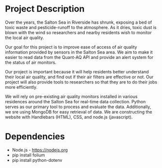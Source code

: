# Project Description
  Over the years, the Salton Sea in Riverside has shrunk, exposing a bed of toxic waste and pesticide-runoff to the atmosphere. As it dries, toxic dust is blown with the wind so researchers and nearby residents wish to monitor the local air quality. 

  Our goal for this project is to improve ease of access of air quality information provided by sensors in the Salton Sea area. We aim to make it easier to read data from the Quant-AQ API and provide an alert system for the status of air monitors.

  Our project is important because it will help residents better understand their local air quality, and find out if their air filters are effective or not. Our project will also provide tools to researchers so that they are to do their jobs more efficiently.
 
  We will rely on pre-existing air quality monitors installed in various residences around the Salton Sea for real-time data collection. Python serves as our primary tool to process and evaluate the data. Additionally, we sre using MongoDB for easy retrieval of data.
  We are constructing the website with Handlebars (HTML), CSS, and node.js (javascript).
  
# Dependencies
* Node.js - https://nodejs.org
* pip install folium
* pip install python-dotenv
